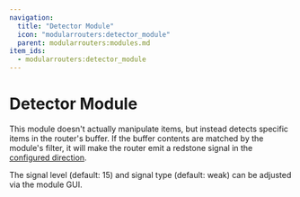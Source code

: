 ```yaml
---
navigation:
  title: "Detector Module"
  icon: "modularrouters:detector_module"
  parent: modularrouters:modules.md
item_ids:
  - modularrouters:detector_module
---
```


# Detector Module

This module doesn't actually manipulate items, but instead detects specific items in the router's buffer. If the buffer contents are matched by the module's filter, it will make the router emit a redstone signal in the [configured direction](../modules.md#direction).

The signal level (default: 15) and signal type (default: weak) can be adjusted via the module GUI.



<Recipe id="modularrouters:detector_module" />

